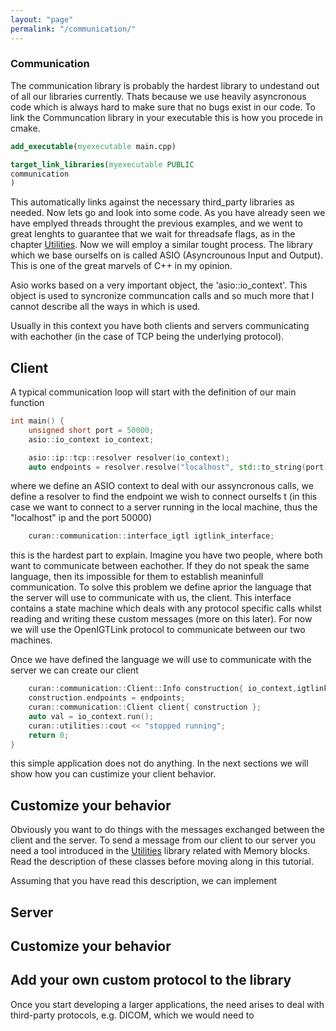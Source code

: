 ```yaml
---
layout: "page"
permalink: "/communication/"
---
```


### Communication

The communication library is probably the hardest library to undestand out of all our libraries currently. Thats because we use heavily asyncronous code which is always hard to make sure that no bugs exist in our code. To link the Communcation library in your executable this is how you procede in cmake. 

```cmake
add_executable(myexecutable main.cpp)

target_link_libraries(myexecutable PUBLIC
communication
)
```

This automatically links against the necessary third_party libraries as needed. Now lets go and look into some code. As you have already seen we have emplyed threads throught the previous examples, and we went to great lenghts to guarantee  that we wait for threadsafe flags, as in the chapter [Utilities](/utilities/). Now we will employ a similar tought process. The library which we base ourselfs on is called ASIO (Asyncrounous Input and Output). This is one of the great marvels of C++ in my opinion. 

Asio works based on a very important object, the 'asio::io_context'. This object is used to syncronize communcation calls and so much more that I cannot describe all the ways in which is used.

Usually in this context you have both clients and servers communicating with eachother (in the case of TCP being the underlying protocol). 

## Client

A typical communication loop will start with the definition of our main function 

```cpp
int main() {
	unsigned short port = 50000;
	asio::io_context io_context;

	asio::ip::tcp::resolver resolver(io_context);
	auto endpoints = resolver.resolve("localhost", std::to_string(port));
```

where we define an ASIO context to deal with our assyncronous calls, we define a resolver to find the endpoint we wish to connect ourselfs t (in this case we want to connect to a server running in the local machine, thus the "localhost" ip and the port 50000)

```cpp
	curan::communication::interface_igtl igtlink_interface;
```

this is the hardest part to explain. Imagine you have two people, where both want to communicate between eachother. If they do not speak the same language, then its impossible for them to establish meaninfull communication. To solve this problem we define aprior the language that the server will use to communicate with us, the client. This interface contains a state machine which deals with any protocol specific calls whilst reading and writing these custom messages (more on this later). For now we will use the OpenIGTLink protocol to communicate between our two machines. 

Once we have defined the language we will use to communicate with the server we can create our client 

```cpp
	curan::communication::Client::Info construction{ io_context,igtlink_interface };
	construction.endpoints = endpoints;
	curan::communication::Client client{ construction };
	auto val = io_context.run();
	curan::utilities::cout << "stopped running";
	return 0;
}
```

this simple application does not do anything. In the next sections we will show how you can custimize your client behavior. 

## Customize your behavior 

Obviously you want to do things with the messages exchanged between the client and the server. To send a message from our client to our server you need a tool introduced in the [Utilities](/utilities/) library related with Memory blocks. Read the description of these classes before moving along in this tutorial. 

Assuming that you have read this description, we can implement 


## Server

## Customize your behavior 

## Add your own custom protocol to the library

Once you start developing a larger applications, the need arises to deal with third-party protocols, e.g. DICOM, which we would need to 
